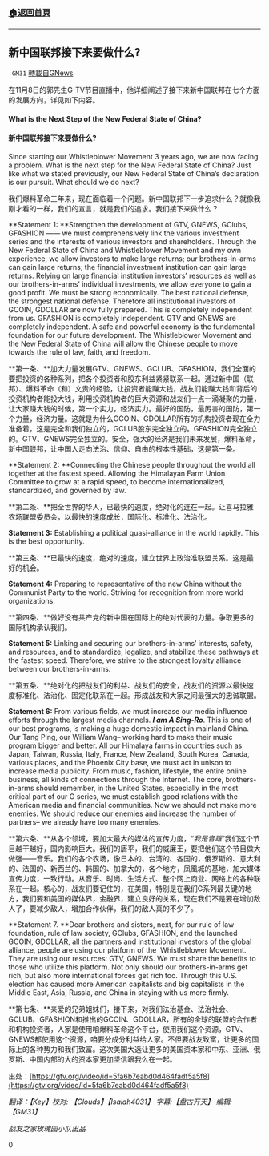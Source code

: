 ###  [:house:返回首頁](https://github.com/ourhimalayas/txt)
---

## 新中国联邦接下来要做什么?
` GM31` [轉載自GNews](https://gnews.org/zh-hans/540299/)

在11月8日的郭先生G-TV节目直播中，他详细阐述了接下来新中国联邦在七个方面的发展方向，详见如下内容。

#### **What is the Next Step of the New Federal State of China?**

#### **新中国联邦接下来要做什么?**

Since starting our Whistleblower Movement 3 years ago, we are now facing a problem. What is the next step for the New Federal State of China? Just like what we stated previously, our New Federal State of China’s declaration is our pursuit. What should we do next?

我们爆料革命三年来，现在面临着一个问题。新中国联邦下一步追求什么？就像我刚才看的一样，我们的宣言，就是我们的追求。我们接下来做什么？

**Statement 1: **Strengthen the development of GTV, GNEWS, GClubs, GFASHION —— we must comprehensively link the various investment series and the interests of various investors and shareholders. Through the New Federal State of China and Whistleblower Movement and my own experience, we allow investors to make large returns; our brothers-in-arms can gain large returns; the financial investment institution can gain large returns. Relying on large financial institution investors’ resources as well as our brothers-in-arms’ individual investments, we allow everyone to gain a good profit. We must be strong economically. The best national defense, the strongest national defense. Therefore all institutional investors of GCOIN, GDOLLAR are now fully prepared. This is completely independent from us. GFASHION is completely independent. GTV and GNEWS are completely independent. A safe and powerful economy is the fundamental foundation for our future development. The Whistleblower Movement and the New Federal State of China will allow the Chinese people to move towards the rule of law, faith, and freedom.

**第一条、**加大力量发展GTV、GNEWS、GCLUB、GFASHION，我们全面的要把投资的各种系列，把各个投资者和股东利益紧紧联系一起。通过新中国（联邦）、爆料革命（和）文贵的经验，让投资者能赚大钱，战友们能赚大钱和背后的投资机构者能投大钱，利用投资机构者的巨大资源和战友们一点一滴凝聚的力量，让大家赚大钱的时候，第一个实力，经济实力。最好的国防，最厉害的国防，第一个力量，经济力量。这就是为什么GCOIN、GDOLLAR所有的机构投资者现在全力准备着，这是完全和我们独立的，GCLUB股东完全独立的。GFASHION完全独立的。GTV、GNEWS完全独立的。安全，强大的经济是我们未来发展，爆料革命，新中国联邦，让中国人走向法治、信仰、自由的根本性基础，这是第一条。

**Statement 2: **Connecting the Chinese people throughout the world all together at the fastest speed. Allowing the Himalayan Farm Union Committee to grow at a rapid speed, to become internationalized, standardized, and governed by law.

**第二条、**把全世界的华人，已最快的速度，绝对化的连在一起。让喜马拉雅农场联盟委员会，以最快的速度成长，国际化、标准化、法治化。

**Statement 3:** Establishing a political quasi-alliance in the world rapidly. This is the best opportunity.

**第三条、**已最快的速度，绝对的速度，建立世界上政治准联盟关系。这是最好的机会。

**Statement 4:** Preparing to representative of the new China without the Communist Party to the world. Striving for recognition from more world organizations.

**第四条、**做好没有共产党的新中国在国际上的绝对代表的力量。争取更多的国际机构承认我们。

**Statement 5:** Linking and securing our brothers-in-arms’ interests, safety, and resources, and to standardize, legalize, and stabilize these pathways at the fastest speed. Therefore, we strive to the strongest loyalty alliance between our brothers-in-arms.

**第五条、**绝对化的把战友们的利益、战友们的安全，战友们的资源以最快速度标准化、法治化、固定化联系在一起。形成战友和大家之间最强大的忠诚联盟。

**Statement 6:** From various fields, we must increase our media influence efforts through the largest media channels. ***I am A Sing-Ro***. This is one of our best programs, is making a huge domestic impact in mainland China. Our Tang Ping, our William Wang– working hard to make their music program bigger and better. All our Himalaya farms in countries such as Japan, Taiwan, Russia, Italy, France, New Zealand, South Korea, Canada, various places, and the Phoenix City base, we must act in unison to increase media publicity. From music, fashion, lifestyle, the entire online business, all kinds of connections through the Internet. The core, brothers-in-arms should remember, in the United States, especially in the most critical part of our G series, we must establish good relations with the American media and financial communities. Now we should not make more enemies. We should reduce our enemies and increase the number of partners– we already have too many enemies.

**第六条、**从各个领域，要加大最大的媒体的宣传力度，“*我是音雄*”我们这个节目越干越好，国内影响巨大。我们的唐平，我们的威廉王，要把他们这个节目做大做强——音乐。我们的各个农场，像日本的、台湾的、各国的，俄罗斯的、意大利的、法国的、新西兰的、韩国的、加拿大的，各个地方，凤凰城的基地，加大媒体宣传力度，一致行动。从音乐、时尚、生活方式、整个网上商业、网络上的各种联系在一起。核心的，战友们要记住的，在美国，特别是在我们G系列最关键的地方，我们要和美国的媒体界，金融界，建立良好的关系，现在我们不是要在增加敌人了，要减少敌人，增加合作伙伴，我们的敌人真的不少了。

**Statement 7. **Dear brothers and sisters, next, for our rule of law foundation, rule of law society, GClubs, GFASHION, and the launched GCOIN, GDOLLAR, all the partners and institutional investors of the global alliance, people are using our platform of the  Whistleblower Movement. They are using our resources: GTV, GNEWS. We must share the benefits to those who utilize this platform. Not only should our brothers-in-arms get rich, but also more international forces get rich too. Through this U.S. election has caused more American capitalists and big capitalists in the Middle East, Asia, Russia, and China in staying with us more firmly.

**第七条、**亲爱的兄弟姐妹们，接下来，对我们法治基金、法治社会、GCLUB、GFASHION和推出的GCOIN、GDOLLAR，所有的全球的联盟的合作者和机构投资者，人家是使用咱爆料革命这个平台，使用我们这个资源，GTV、GNEWS都使用这个资源，咱要分成分利益给人家。不但要战友致富，让更多的国际上的各种势力和我们致富。这次美国大选让更多的美国资本家和中东、亚洲、俄罗斯、中国内部的大的资本家更加坚信跟我么在一起。

出处：[https://gtv.org/video/id=5fa6b7eabd0d464fadf5a5f8](https://gtv.org/video/id=5fa6b7eabd0d464fadf5a5f8)

*翻译：【Key】校对: 【Clouds】【Isaiah4031】 字幕:【盘古开天】 编辑:【GM31】*

*战友之家玫瑰园小队出品*

0
